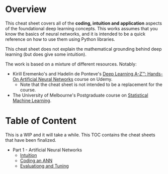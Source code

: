# Overview

This cheat sheet covers all of the __coding, intuition and application__ aspects of the foundational deep learning concepts. 
This works assumes that you know the basics of neural networks, and it is intended to be a quick
reference on how to use them using Python libraries.

This cheat sheet does not explain the mathematical grounding behind deep learning (but does give some intuition).

The work is based on a mixture of different resources. Notably: 
- Kirill Eremenko's and Hadelin de Ponteve's 
[Deep Learning A-Z™: Hands-On Artificial Neural Networks](https://www.udemy.com/course/deeplearning/) course
on Udemy. 
    - Note that the cheat sheet is not intended to be a replacement for the course.
- The University of Melbourne's Postgraduate course on [Statistical Machine Learning](https://handbook.unimelb.edu.au/2020/subjects/comp90051).

# Table of Content

This is a WIP and it will take a while. This TOC contains the cheat sheets that have been finalized.
- Part 1 - Artificial Neural Networks
  - [Intuition](./notes/Part%201%20-%20Artificial%20Neural%20Networks%20(ANN)/1-intuition.md)
  - [Coding an ANN](./notes/Part%201%20-%20Artificial%20Neural%20Networks%20(ANN)/2-coding-an-ann.md)
  - [Evaluationg and Tuning](./notes/Part%201%20-%20Artificial%20Neural%20Networks%20(ANN)/3-evaluating-and-tuning-an-ann.md)